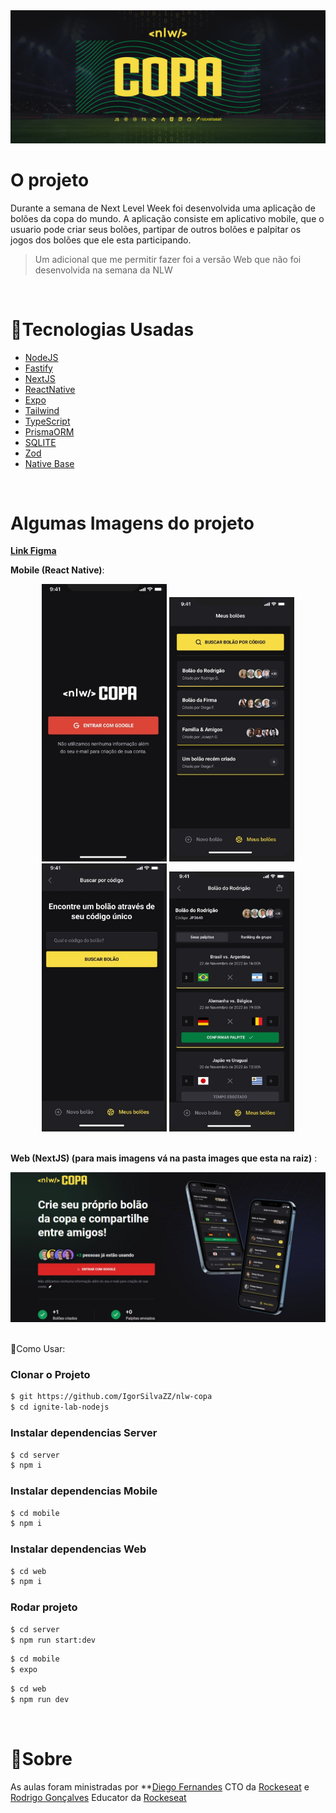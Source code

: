 <div align="center">
<img src="./images/nlw-wallpaper.png" width="700px">
</div>

<h1>O projeto</h1>
Durante a semana de Next Level Week foi desenvolvida uma aplicação de bolões da copa do mundo. A aplicação consiste em aplicativo mobile, que o usuario pode criar seus bolões, partipar de outros bolões e palpitar os jogos dos bolões que ele esta participando.

<br>

> Um adicional que me permitir fazer foi a versão Web que não foi desenvolvida na semana da NLW

<br>

<h1>🧪Tecnologias Usadas</h1>

- [NodeJS](https://nodejs.org/en/)
- [Fastify](https://www.fastify.io/)
- [NextJS](https://nextjs.org/)
- [ReactNative](https://reactnative.dev/)
- [Expo](https://expo.dev/)
- [Tailwind](https://tailwindcss.com/)
- [TypeScript](https://www.typescriptlang.org/)
- [PrismaORM](https://www.prisma.io/)
- [SQLITE](https://www.sqlite.org/index.html)
- [Zod](https://github.com/colinhacks/zod)
- [Native Base](https://nativebase.io/)

<br>

<h1>Algumas Imagens do projeto</h1>

**[Link Figma](<https://www.figma.com/file/03nYmsX9H9rb2uvZV5MFb7/Bol%C3%A3o-da-Copa-(Community)?node-id=0%3A1&t=saqPLqqckcBZlye2-1>)**

**Mobile (React Native)**:

<div align="center">
    <img src="./images/login-mobile.jpeg" width='200px' /> 
    <img src="./images/pools-mobile.jpeg" width='200px' /> 
    <img src="./images/find-pools-mobile.jpeg" width='200px' /> 
    <img src="./images/details-pool-mobile.jpeg" width='200px' />
</div>

<br>

**Web (NextJS) (para mais imagens vá na pasta images que esta na raiz)** :

<div align="center">
    <img src="./images/login-web.jpeg" /> 
</div>

<br>

🎉Como Usar:

### Clonar o Projeto

```sh
$ git https://github.com/IgorSilvaZZ/nlw-copa
$ cd ignite-lab-nodejs
```

### Instalar dependencias Server

```sh
$ cd server
$ npm i
```

### Instalar dependencias Mobile

```sh
$ cd mobile
$ npm i
```

### Instalar dependencias Web

```sh
$ cd web
$ npm i
```

### Rodar projeto

```sh
$ cd server
$ npm run start:dev
```

```sh
$ cd mobile
$ expo
```

```sh
$ cd web
$ npm run dev
```

<br>

<h1>🧾Sobre</h1>

As aulas foram ministradas por \*\*[Diego Fernandes](https://github.com/diego3g) CTO da [Rockeseat](https://rocketseat.com.br/) e [Rodrigo Gonçalves](https://github.com/rodrigorgtic) Educator da [Rockeseat](https://rocketseat.com.br/)
